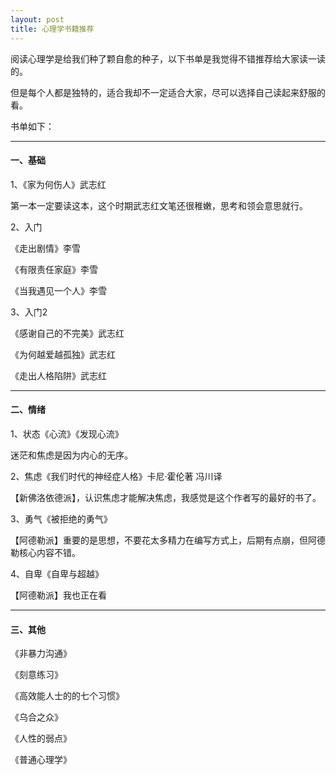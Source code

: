 ```yaml
---
layout: post
title: 心理学书籍推荐
---
```




阅读心理学是给我们种了颗自愈的种子，以下书单是我觉得不错推荐给大家读一读的。

但是每个人都是独特的，适合我却不一定适合大家，尽可以选择自己读起来舒服的看。



书单如下：

------

#### 一、基础

1、《家为何伤人》武志红

第一本一定要读这本，这个时期武志红文笔还很稚嫩，思考和领会意思就行。

2、入门

《走出剧情》李雪

《有限责任家庭》李雪

《当我遇见一个人》李雪

3、入门2

《感谢自己的不完美》武志红

《为何越爱越孤独》武志红

《走出人格陷阱》武志红

------

#### 二、情绪

1、状态《心流》《发现心流》

迷茫和焦虑是因为内心的无序。

2、焦虑《我们时代的神经症人格》卡尼·霍伦著 冯川译

【新佛洛依德派】，认识焦虑才能解决焦虑，我感觉是这个作者写的最好的书了。

3、勇气《被拒绝的勇气》

【阿德勒派】重要的是思想，不要花太多精力在编写方式上，后期有点崩，但阿德勒核心内容不错。

4、自卑《自卑与超越》

【阿德勒派】我也正在看

------

#### 三、其他

《非暴力沟通》

《刻意练习》

《高效能人士的的七个习惯》

《乌合之众》

《人性的弱点》

《普通心理学》
